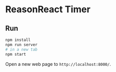 # ReasonReact Timer

## Run

```sh
npm install
npm run server
# in a new tab
npm start
```

Open a new web page to `http://localhost:8000/`.